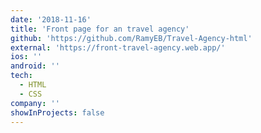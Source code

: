 ```yaml
---
date: '2018-11-16'
title: 'Front page for an travel agency'
github: 'https://github.com/RamyEB/Travel-Agency-html'
external: 'https://front-travel-agency.web.app/'
ios: ''
android: ''
tech:
  - HTML
  - CSS
company: ''
showInProjects: false
---
```

